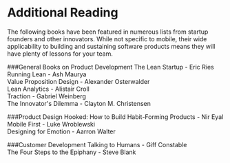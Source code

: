 # Additional Reading
The following books have been featured in numerous lists from startup founders and other innovators. While not specific to mobile, their wide applicability to building and sustaining software products means they will have plenty of lessons for your team.

###General Books on Product Development
The Lean Startup - Eric Ries  
Running Lean - Ash Maurya  
Value Proposition Design - Alexander Osterwalder  
Lean Analytics - Alistair Croll  
Traction - Gabriel Weinberg  
The Innovator's Dilemma - Clayton M. Christensen  

###Product Design
Hooked: How to Build Habit-Forming Products - Nir Eyal  
Mobile First - Luke Wroblewski   
Designing for Emotion - Aarron Walter   

###Customer Development
Talking to Humans - Giff Constable  
The Four Steps to the Epiphany - Steve Blank
